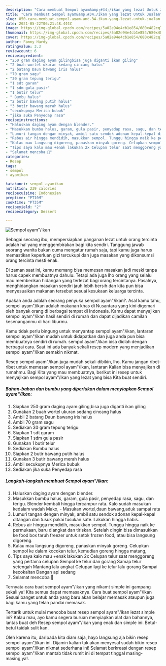 ```yaml
---
description: "Cara membuat Sempol ayam&amp;#34;/ikan yang lezat Untuk Jualan"
title: "Cara membuat Sempol ayam&amp;#34;/ikan yang lezat Untuk Jualan"
slug: 850-cara-membuat-sempol-ayam-and-34-ikan-yang-lezat-untuk-jualan
date: 2021-05-22T06:21:48.444Z
image: https://img-global.cpcdn.com/recipes/5a02e94e4cb1e854/680x482cq70/sempol-ayamikan-foto-resep-utama.jpg
thumbnail: https://img-global.cpcdn.com/recipes/5a02e94e4cb1e854/680x482cq70/sempol-ayamikan-foto-resep-utama.jpg
cover: https://img-global.cpcdn.com/recipes/5a02e94e4cb1e854/680x482cq70/sempol-ayamikan-foto-resep-utama.jpg
author: Fanny Hardy
ratingvalue: 3.3
reviewcount: 6
recipeingredient:
- "250 gram daging ayam gilingbisa juga diganti ikan giling"
- "2 buah wortel ukuran sedang cincang halus"
- "2 batang Daun bawang iris halus"
- "70 gram sagu"
- "30 gram tepung terigu"
- "1 sdt garam"
- "1 sdm gula pasir"
- "1 butir telur"
- " Bumbu halus"
- "2 butir bawang putih halus"
- "3 butir bawang merah halus"
- "secukupnya Merica bubuk"
- "jika suka Penyedap rasa"
recipeinstructions:
- "Haluskan daging ayam dengan blender."
- "Masukkan bumbu halus, garam, gula pasir, penyedap rasa, sagu, dan terigu. Blender kembali hingga tercampur rata. Kalo sudah masukan kedalam wadah Mako, Masukan wortel,daun bawang,aduk sampai rata"
- "Lumuri tangan dengan minyak, ambil satu sendok adonan kepal-kepal ditangan dan tusuk pakai tusukan sate. Lakukan hingga habis."
- "Rebus air hingga mendidih, masukkan sempol. Tunggu hingga naik ke permukaan, baru diangkat dan tiriskan. Setelah dingin bisa dimasukkan ke food box taruh freezer untuk setok frozen food, atau bisa langsung digoreng."
- "Kalau mau langsung digoreng, panaskan minyak goreng. Celupkan sempol ke dalam kocokan telur, kemudian goreng hingga matang,"
- "Tips saya kalo mau +enak lakukan 2x Celupan telur saat menggoreng yang pertama celupan Sempol ke telur dan gorang Samap telur setengah Mantang lalu angkat Celupan lagi ke telur lalu gorang Sampai kecokaltan Dangan api sedang"
- "Selamat mencoba 🤗"
categories:
- Resep
tags:
- sempol
- ayamikan

katakunci: sempol ayamikan 
nutrition: 239 calories
recipecuisine: Indonesian
preptime: "PT10M"
cooktime: "PT35M"
recipeyield: "2"
recipecategory: Dessert

---
```



![Sempol ayam&#34;/ikan](https://img-global.cpcdn.com/recipes/5a02e94e4cb1e854/680x482cq70/sempol-ayamikan-foto-resep-utama.jpg)

Sebagai seorang ibu, mempersiapkan panganan lezat untuk orang tercinta adalah hal yang menggembirakan bagi kita sendiri. Tanggung jawab seorang  wanita bukan cuma mengatur rumah saja, tapi kamu juga harus memastikan keperluan gizi tercukupi dan juga masakan yang dikonsumsi orang tercinta mesti enak.

Di zaman  saat ini, kamu memang bisa memesan masakan jadi meski tanpa harus capek membuatnya dahulu. Tetapi ada juga lho orang yang selalu mau memberikan hidangan yang terlezat bagi orang tercintanya. Pasalnya, menghidangkan masakan sendiri jauh lebih bersih dan kita pun bisa menyesuaikan makanan tersebut sesuai kesukaan keluarga tercinta. 



Apakah anda adalah seorang penyuka sempol ayam&#34;/ikan?. Asal kamu tahu, sempol ayam&#34;/ikan adalah makanan khas di Nusantara yang kini digemari oleh banyak orang di berbagai tempat di Indonesia. Kamu dapat menyajikan sempol ayam&#34;/ikan hasil sendiri di rumah dan dapat dijadikan camilan kesenanganmu di hari liburmu.

Kamu tidak perlu bingung untuk menyantap sempol ayam&#34;/ikan, lantaran sempol ayam&#34;/ikan mudah untuk didapatkan dan juga anda pun bisa membuatnya sendiri di rumah. sempol ayam&#34;/ikan bisa diolah dengan berbagai cara. Saat ini ada banyak sekali resep modern yang menjadikan sempol ayam&#34;/ikan semakin nikmat.

Resep sempol ayam&#34;/ikan juga mudah sekali dibikin, lho. Kamu jangan ribet-ribet untuk memesan sempol ayam&#34;/ikan, lantaran Kalian bisa menyajikan di rumahmu. Bagi Kita yang mau membuatnya, berikut ini resep untuk menyajikan sempol ayam&#34;/ikan yang lezat yang bisa Kita buat sendiri.

<!--inarticleads1-->

##### Bahan-bahan dan bumbu yang diperlukan dalam menyiapkan Sempol ayam&#34;/ikan:

1. Siapkan 250 gram daging ayam giling,bisa juga diganti ikan giling
1. Gunakan 2 buah wortel ukuran sedang cincang halus
1. Ambil 2 batang Daun bawang iris halus
1. Ambil 70 gram sagu
1. Sediakan 30 gram tepung terigu
1. Siapkan 1 sdt garam
1. Siapkan 1 sdm gula pasir
1. Gunakan 1 butir telur
1. Sediakan  Bumbu halus
1. Siapkan 2 butir bawang putih halus
1. Gunakan 3 butir bawang merah halus
1. Ambil secukupnya Merica bubuk
1. Sediakan jika suka Penyedap rasa




<!--inarticleads2-->

##### Langkah-langkah membuat Sempol ayam&#34;/ikan:

1. Haluskan daging ayam dengan blender.
1. Masukkan bumbu halus, garam, gula pasir, penyedap rasa, sagu, dan terigu. Blender kembali hingga tercampur rata. Kalo sudah masukan kedalam wadah Mako, - Masukan wortel,daun bawang,aduk sampai rata
1. Lumuri tangan dengan minyak, ambil satu sendok adonan kepal-kepal ditangan dan tusuk pakai tusukan sate. Lakukan hingga habis.
1. Rebus air hingga mendidih, masukkan sempol. Tunggu hingga naik ke permukaan, baru diangkat dan tiriskan. Setelah dingin bisa dimasukkan ke food box taruh freezer untuk setok frozen food, atau bisa langsung digoreng.
1. Kalau mau langsung digoreng, panaskan minyak goreng. Celupkan sempol ke dalam kocokan telur, kemudian goreng hingga matang,
1. Tips saya kalo mau +enak lakukan 2x Celupan telur saat menggoreng yang pertama celupan Sempol ke telur dan gorang Samap telur setengah Mantang lalu angkat Celupan lagi ke telur lalu gorang Sampai kecokaltan Dangan api sedang
1. Selamat mencoba 🤗




Ternyata cara buat sempol ayam&#34;/ikan yang nikamt simple ini gampang sekali ya! Kita semua dapat memasaknya. Cara buat sempol ayam&#34;/ikan Sesuai banget untuk anda yang baru akan belajar memasak ataupun juga bagi kamu yang telah pandai memasak.

Tertarik untuk mulai mencoba buat resep sempol ayam&#34;/ikan lezat simple ini? Kalau mau, ayo kamu segera buruan menyiapkan alat dan bahannya, lantas buat deh Resep sempol ayam&#34;/ikan yang enak dan simple ini. Betul-betul taidak sulit kan. 

Oleh karena itu, daripada kita diam saja, hayo langsung aja bikin resep sempol ayam&#34;/ikan ini. Dijamin kalian tak akan menyesal sudah bikin resep sempol ayam&#34;/ikan nikmat sederhana ini! Selamat berkreasi dengan resep sempol ayam&#34;/ikan mantab tidak rumit ini di tempat tinggal masing-masing,ya!.

